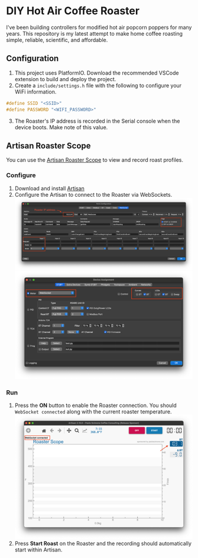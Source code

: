 # DIY Hot Air Coffee Roaster

I've been building controllers for modified hot air popcorn poppers for many years. This repository is my latest attempt to make home coffee roasting simple, reliable, scientific, and affordable.

## Configuration

1. This project uses PlatformIO. Download the recommended VSCode extension to build and deploy the project.
2. Create a `include/settings.h` file with the following to configure your WiFi information.

```h
#define SSID "<SSID>"
#define PASSWORD "<WIFI_PASSWORD>"
```

3. The Roaster's IP address is recorded in the Serial console when the device boots. Make note of this value.

## Artisan Roaster Scope

You can use the [Artisan Roaster Scope](https://artisan-scope.org) to view and record roast profiles.

### Configure

1. Download and install [Artisan](https://artisan-scope.org)
2. Configure the Artisan to connect to the Roaster via WebSockets.
    ![Artisan Port configuration dialog](./images/Artisan%20-%20Port%20Config.png)
    ![Artisan Device configuration dialog](./images/Artisan%20-%20Device%20Config.png)

### Run

1. Press the **ON** button to enable the Roaster connection. You should `WebSocket connected` along with the current roaster temperature.
    ![Artisan start roast screen](./images/Artisan%20-%20Start%20roast%20screen.png)
2. Press **Start Roast** on the Roaster and the recording should automatically start within Artisan.